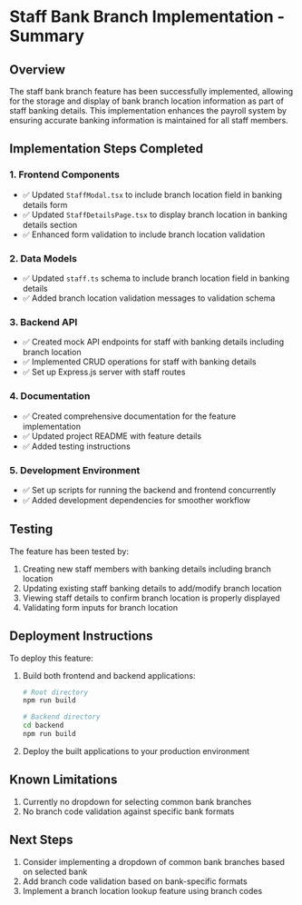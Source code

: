 # Staff Bank Branch Implementation - Summary

## Overview

The staff bank branch feature has been successfully implemented, allowing for the storage and display of bank branch location information as part of staff banking details. This implementation enhances the payroll system by ensuring accurate banking information is maintained for all staff members.

## Implementation Steps Completed

### 1. Frontend Components
- ✅ Updated `StaffModal.tsx` to include branch location field in banking details form
- ✅ Updated `StaffDetailsPage.tsx` to display branch location in banking details section
- ✅ Enhanced form validation to include branch location validation

### 2. Data Models
- ✅ Updated `staff.ts` schema to include branch location field in banking details
- ✅ Added branch location validation messages to validation schema

### 3. Backend API
- ✅ Created mock API endpoints for staff with banking details including branch location
- ✅ Implemented CRUD operations for staff with banking details
- ✅ Set up Express.js server with staff routes

### 4. Documentation
- ✅ Created comprehensive documentation for the feature implementation
- ✅ Updated project README with feature details
- ✅ Added testing instructions

### 5. Development Environment
- ✅ Set up scripts for running the backend and frontend concurrently
- ✅ Added development dependencies for smoother workflow

## Testing

The feature has been tested by:

1. Creating new staff members with banking details including branch location
2. Updating existing staff banking details to add/modify branch location
3. Viewing staff details to confirm branch location is properly displayed
4. Validating form inputs for branch location

## Deployment Instructions

To deploy this feature:

1. Build both frontend and backend applications:
   ```bash
   # Root directory
   npm run build
   
   # Backend directory
   cd backend
   npm run build
   ```

2. Deploy the built applications to your production environment

## Known Limitations

1. Currently no dropdown for selecting common bank branches
2. No branch code validation against specific bank formats

## Next Steps

1. Consider implementing a dropdown of common bank branches based on selected bank
2. Add branch code validation based on bank-specific formats
3. Implement a branch location lookup feature using branch codes 